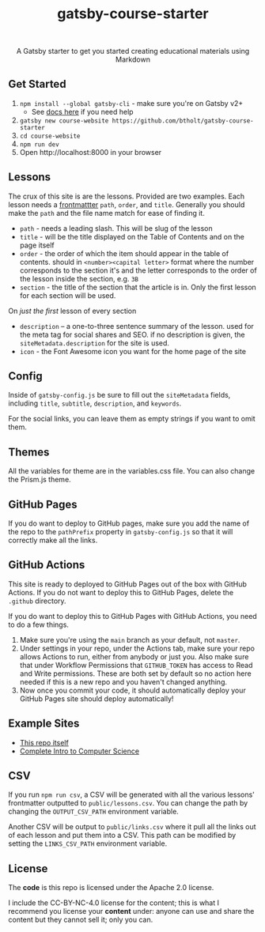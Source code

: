 <h1 align="center">gatsby-course-starter</h1> <br>

<p align="center">
  A Gatsby starter to get you started creating educational materials using Markdown
</p>
 
## Get Started

1. `npm install --global gatsby-cli` - make sure you're on Gatsby v2+
   - See [docs here](https://next.gatsbyjs.org/docs/) if you need help
1. `gatsby new course-website https://github.com/btholt/gatsby-course-starter`
1. `cd course-website`
1. `npm run dev`
1. Open http://localhost:8000 in your browser

## Lessons

The crux of this site is are the lessons. Provided are two examples. Each lesson needs a [frontmattter](https://github.com/gatsbyjs/gatsby/blob/master/docs/docs/adding-markdown-pages.md#note-on-creating-markdown-files) `path`, `order`, and `title`. Generally you should make the `path` and the file name match for ease of finding it.

- `path` - needs a leading slash. This will be slug of the lesson
- `title` - will be the title displayed on the Table of Contents and on the page itself
- `order` - the order of which the item should appear in the table of contents. should in `<number><capital letter>` format where the number corresponds to the section it's and the letter corresponds to the order of the lesson inside the section, e.g. `3B`
- `section` - the title of the section that the article is in. Only the first lesson for each section will be used.

On _just the first_ lesson of every section

- `description` – a one-to-three sentence summary of the lesson. used for the meta tag for social shares and SEO. if no description is given, the `siteMetadata.description` for the site is used.
- `icon` - the Font Awesome icon you want for the home page of the site

## Config

Inside of `gatsby-config.js` be sure to fill out the `siteMetadata` fields, including `title`, `subtitle`, `description`, and `keywords`.

For the social links, you can leave them as empty strings if you want to omit them.

## Themes

All the variables for theme are in the variables.css file. You can also change the Prism.js theme.

## GitHub Pages

If you do want to deploy to GitHub pages, make sure you add the name of the repo to the `pathPrefix` property in `gatsby-config.js` so that it will correctly make all the links.

## GitHub Actions

This site is ready to deployed to GitHub Pages out of the box with GitHub Actions. If you do not want to deploy this to GitHub Pages, delete the `.github` directory.

If you do want to deploy this to GitHub Pages with GitHub Actions, you need to do a few things.

1. Make sure you're using the `main` branch as your default, not `master`.
1. Under settings in your repo, under the Actions tab, make sure your repo allows Actions to run, either from anybody or just you. Also make sure that under Workflow Permissions that `GITHUB_TOKEN` has access to Read and Write permissions. These are both set by default so no action here needed if this is a new repo and you haven't changed anything.
1. Now once you commit your code, it should automatically deploy your GitHub Pages site should deploy automatically!

## Example Sites

- [This repo itself](https://btholt.github.io/gatsby-course-starter/)
- [Complete Intro to Computer Science](https://btholt.github.io/complete-intro-to-computer-science/)

## CSV

If you run `npm run csv`, a CSV will be generated with all the various lessons' frontmatter outputted to `public/lessons.csv`. You can change the path by changing the `OUTPUT_CSV_PATH` environment variable.

Another CSV will be output to `public/links.csv` where it pull all the links out of each lesson and put them into a CSV. This path can be modified by setting the `LINKS_CSV_PATH` environment variable.

## License

The **code** is this repo is licensed under the Apache 2.0 license.

I include the CC-BY-NC-4.0 license for the content; this is what I recommend you license your **content** under: anyone can use and share the content but they cannot sell it; only you can.
